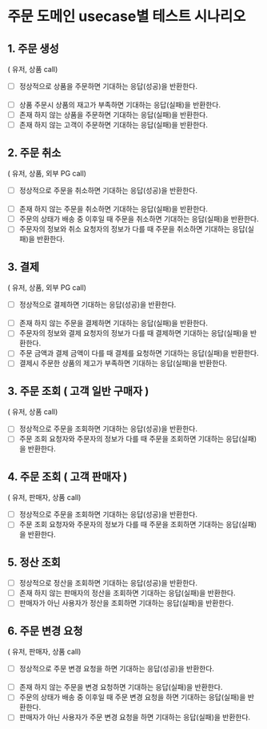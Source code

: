 # 주문 도메인 usecase별 테스트 시나리오
## 1. 주문 생성
( 유저, 상품  call)
- [ ] 정상적으로 상품을 주문하면 기대하는 응답(성공)을 반환한다.      
  <br />
- [ ] 상품 주문시 상품의 재고가 부족하면 기대하는 응답(실패)을 반환한다.
- [ ] 존재 하지 않는 상품을 주문하면 기대하는 응답(실패)을 반환한다.
- [ ] 존재 하지 않는 고객이 주문하면 기대하는 응답(실패)을 반환한다.

## 2. 주문 취소
( 유저, 상품, 외부 PG call)
- [ ] 정상적으로 주문을 취소하면 기대하는 응답(성공)을 반환한다.      
  <br />
- [ ] 존재 하지 않는 주문을 취소하면 기대하는 응답(실패)을 반환한다.
- [ ] 주문의 상태가 배송 중 이후일 때 주문을 취소하면 기대하는 응답(실패)을 반환한다.
- [ ] 주문자의 정보와 취소 요청자의 정보가 다를 때 주문을 취소하면 기대하는 응답(실패)을 반환한다.

## 3. 결제
( 유저, 상품, 외부 PG call)
- [ ] 정상적으로 결제하면 기대하는 응답(성공)을 반환한다.      
  <br />
- [ ] 존재 하지 않는 주문을 결제하면 기대하는 응답(실패)을 반환한다.
- [ ] 주문자의 정보와 결제 요청자의 정보가 다를 때 결제하면 기대하는 응답(실패)을 반환한다.
- [ ] 주문 금액과 결제 금액이 다를 때 결제를 요청하면 기대하는 응답(실패)을 반환한다.
- [ ] 결제시 주문한 상품의 제고가 부족하면 기대하는 응답(실패)을 반환한다.

## 3. 주문 조회 ( 고객 일반 구매자 )
( 유저, 상품 call)
- [ ] 정상적으로 주문을 조회하면 기대하는 응답(성공)을 반환한다.
- [ ] 주문 조회 요청자와 주문자의 정보가 다를 때 주문을 조회하면 기대하는 응답(실패)을 반환한다.

## 4. 주문 조회 ( 고객 판매자 )
( 유저, 판매자, 상품 call)
- [ ] 정상적으로 주문을 조회하면 기대하는 응답(성공)을 반환한다.
- [ ] 주문 조회 요청자와 주문자의 정보가 다를 때 주문을 조회하면 기대하는 응답(실패)을 반환한다.

## 5. 정산 조회
- [ ] 정상적으로 정산을 조회하면 기대하는 응답(성공)을 반환한다.
- [ ] 존재 하지 않는 판매자의 정산을 조회하면 기대하는 응답(실패)을 반환한다.
- [ ] 판매자가 아닌 사용자가 정산을 조회하면 기대하는 응답(실패)을 반환한다.

## 6. 주문 변경 요청
( 유저, 판매자, 상품 call)
- [ ] 정상적으로 주문 변경 요청을 하면 기대하는 응답(성공)을 반환한다.      
  <br />
- [ ] 존재 하지 않는 주문을 변경 요청하면 기대하는 응답(실패)을 반환한다.
- [ ] 주문의 상태가 배송 중 이후일 때 주문 변경 요청을 하면 기대하는 응답(실패)을 반환한다.
- [ ] 판매자가 아닌 사용자가 주문 변경 요청을 하면 기대하는 응답(실패)을 반환한다.
